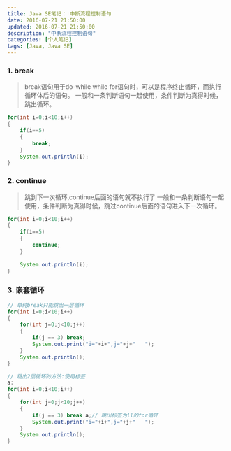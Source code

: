 ```yaml
---
title: Java SE笔记： 中断流程控制语句
date: 2016-07-21 21:50:00
updated: 2016-07-21 21:50:00
description: "中断流程控制语句"
categories: [个人笔记]
tags: [Java, Java SE]
---
```


### 1. break
> break语句用于do-while while for语句时，可以是程序终止循环，而执行循环体后的语句。
> 一般和一条判断语句一起使用，条件判断为真得时候，跳出循环。

```java
for(int i=0;i<10;i++)
{   
    if(i==5)
    {
        break;
    }
    System.out.println(i);
}
```
 
### 2. continue 
> 跳到下一次循环,continue后面的语句就不执行了
> 一般和一条判断语句一起使用，条件判断为真得时候，跳过continue后面的语句进入下一次循环。

```java
for(int i=0;i<10;i++)
{   
    if(i==5)
    {
        continue;
    }
   
    System.out.println(i);   
}
```
 
### 3. 嵌套循环
```java
// 单纯break只能跳出一层循环
for(int i=0;i<10;i++)
{
    for(int j=0;j<10;j++)
    {
        if(j == 3) break;
        System.out.print("i="+i+",j="+j+"   ");
    }
    System.out.println();
}

// 跳出2层循环的方法:使用标签
a:
for(int i=0;i<10;i++)
{
    for(int j=0;j<10;j++)
    {
        if(j == 3) break a;// 跳出标签为ll的for循环
        System.out.print("i="+i+",j="+j+"   ");
    }
    System.out.println();
}
```